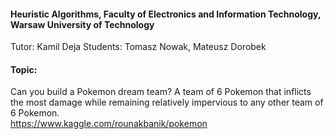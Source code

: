#### Heuristic Algorithms, Faculty of Electronics and Information Technology, Warsaw University of Technology

Tutor: Kamil Deja
Students: Tomasz Nowak, Mateusz Dorobek

#### Topic:  
Can you build a Pokemon dream team? A team of 6 Pokemon that inflicts the most damage while remaining relatively impervious to any other team of 6 Pokemon.  
https://www.kaggle.com/rounakbanik/pokemon  
